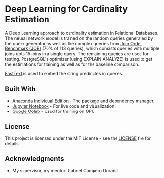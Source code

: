 # Deep Learning for Cardinality Estimation

A Deep Learning approach to cardinality estimation in Relational Databases. The neural network model is trained on the random queries generated by the query generator as well as the complex queries from [Join Order Benchmark (JOB)](https://github.com/gregrahn/join-order-benchmark#join-order-benchmark) (70% of 113 queries),
which consists queries with multiple joins upto 15 joins in a single query.
The remaining queries are used for testing. PostgreSQL's optimizer (using EXPLAIN ANALYZE) is used to get the estimations for training as well as for the baseline comparison.

[FastText](https://fasttext.cc/docs/en/crawl-vectors.html#models) is used to embed the string predicates in queries. 

## Built With

* [Anaconda Individual Edition](https://docs.anaconda.com/anaconda/install/linux/) - The package and dependency manager.
* [Jupyter Notebook](https://jupyter-notebook.readthedocs.io/en/stable/) - For live code and visualization.
* [Google Colab](https://colab.research.google.com/notebooks/gpu.ipynb) - Used for training on GPU

## License

This project is licensed under the MIT License - see the [LICENSE](LICENSE) file for details

## Acknowledgments

* My supervisor, my mentor: Gabriel Campero Durand
